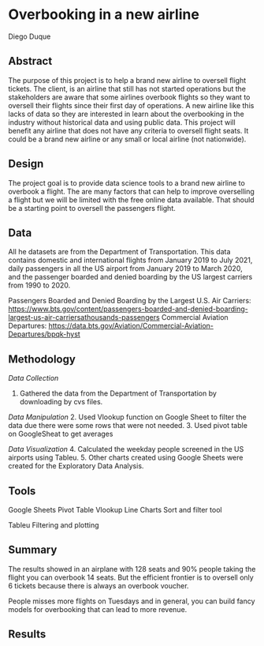 # Overbooking in a new airline

Diego Duque

## Abstract

The purpose of this project is to help a brand new airline to oversell flight tickets. The client, is an airline that still has not started operations but the stakeholders are aware that some airlines overbook flights so they want to oversell their flights since their first day of operations. A new airline like this lacks of data so they are interested in learn about the overbooking in the industry without historical data and using public data. This project will benefit any airline that does not have any criteria to oversell flight seats. It could be a brand new airline or any small or local airline (not nationwide).

## Design
The project goal is to provide data science tools to a brand new airline to overbook a flight. The are many factors that can help to improve overselling a flight but we will be limited with the free online data available. That should be a starting point to oversell the passengers flight.

## Data
All he datasets are from the Department of Transportation. This data contains domestic and international flights from January 2019 to July 2021, daily passengers in all the US airport from January 2019 to March 2020, and the passenger boarded and denied boarding by the US largest carriers from 1990 to 2020.

Passengers Boarded and Denied Boarding by the Largest U.S. Air Carriers: https://www.bts.gov/content/passengers-boarded-and-denied-boarding-largest-us-air-carriersathousands-passengers
Commercial Aviation Departures: https://data.bts.gov/Aviation/Commercial-Aviation-Departures/bpqk-hyst

## Methodology
*Data Collection*
1. Gathered the data from the Department of Transportation by downloading by cvs files.

*Data Manipulation*
2. Used Vlookup function on Google Sheet to filter the data due there were some rows that were not needed.
3. Used pivot table on GoogleSheat to get averages

*Data Visualization*
4. Calculated the weekday people screened in the US airports using Tableu.
5. Other charts created using Google Sheets were created for the Exploratory Data Analysis.


## Tools
Google Sheets
Pivot Table
Vlookup
Line Charts
Sort and filter tool

Tableu
Filtering and plotting
## Summary
The results showed in an airplane with 128 seats and 90% people taking the flight you can overbook 14 seats. But the efficient frontier is to oversell only 6 tickets because there is always an overbook voucher.

People misses more flights on Tuesdays and in general, you can build fancy models for overbooking that can lead to more revenue.

## Results
